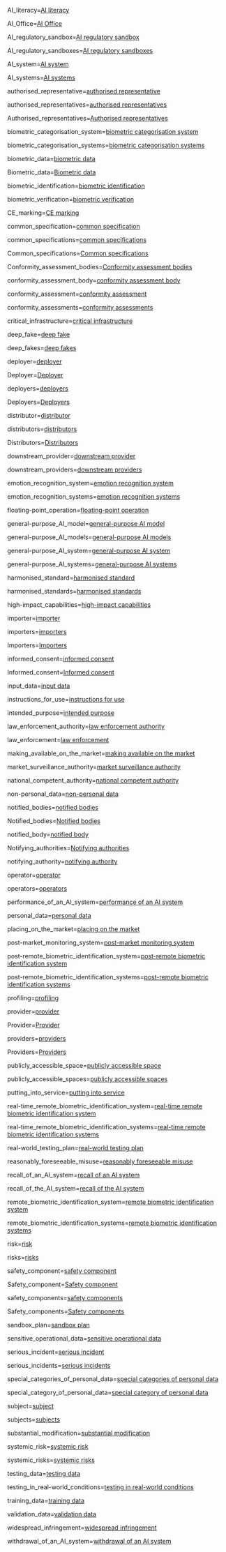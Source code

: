 AI_literacy=<a class='definedterm' href='{!!!}DefT.AI_literacy'>AI literacy</a>

AI_Office=<a class='definedterm' href='{!!!}DefT.AI_Office'>AI Office</a>

AI_regulatory_sandbox=<a class='definedterm' href='{!!!}DefT.AI_regulatory_sandbox'>AI regulatory sandbox</a>

AI_regulatory_sandboxes=<a class='definedterm' href='{!!!}DefT.AI_regulatory_sandbox'>AI regulatory sandboxes</a>

AI_system=<a class='definedterm' href='{!!!}DefT.AI_system'>AI system</a>

AI_systems=<a class='definedterm' href='{!!!}DefT.AI_system'>AI systems</a>

authorised_representative=<a class='definedterm' href='{!!!}DefT.authorised_representative'>authorised representative</a>

authorised_representatives=<a class='definedterm' href='{!!!}DefT.authorised_representative'>authorised representatives</a>

Authorised_representatives=<a class='definedterm' href='{!!!}DefT.authorised_representative'>Authorised representatives</a>

biometric_categorisation_system=<a class='definedterm' href='{!!!}DefT.biometric_categorisation_system'>biometric categorisation system</a>

biometric_categorisation_systems=<a class='definedterm' href='{!!!}DefT.biometric_categorisation_system'>biometric categorisation systems</a>

biometric_data=<a class='definedterm' href='{!!!}DefT.biometric_data'>biometric data</a>

Biometric_data=<a class='definedterm' href='{!!!}DefT.Biometric_data'>Biometric data</a>

biometric_identification=<a class='definedterm' href='{!!!}DefT.biometric_identification'>biometric identification</a>

biometric_verification=<a class='definedterm' href='{!!!}DefT.biometric_verification'>biometric verification</a>

CE_marking=<a class='definedterm' href='{!!!}DefT.CE_marking'>CE marking</a>

common_specification=<a class='definedterm' href='{!!!}DefT.common_specification'>common specification</a>

common_specifications=<a class='definedterm' href='{!!!}DefT.common_specification'>common specifications</a>

Common_specifications=<a class='definedterm' href='{!!!}DefT.Common_specification'>Common specifications</a>

Conformity_assessment_bodies=<a class='definedterm' href='{!!!}DefT.Conformity_assessment_body'>Conformity assessment bodies</a>

conformity_assessment_body=<a class='definedterm' href='{!!!}DefT.conformity_assessment_body'>conformity assessment body</a>

conformity_assessment=<a class='definedterm' href='{!!!}DefT.conformity_assessment'>conformity assessment</a>

conformity_assessments=<a class='definedterm' href='{!!!}DefT.conformity_assessment'>conformity assessments</a>

critical_infrastructure=<a class='definedterm' href='{!!!}DefT.critical_infrastructure'>critical infrastructure</a>

deep_fake=<a class='definedterm' href='{!!!}DefT.deep_fake'>deep fake</a>

deep_fakes=<a class='definedterm' href='{!!!}DefT.deep_fake'>deep fakes</a>

deployer=<a class='definedterm' href='{!!!}DefT.deployer'>deployer</a>

Deployer=<a class='definedterm' href='{!!!}DefT.Deployer'>Deployer</a>

deployers=<a class='definedterm' href='{!!!}DefT.deployer'>deployers</a>

Deployers=<a class='definedterm' href='{!!!}DefT.Deployers'>Deployers</a>

distributor=<a class='definedterm' href='{!!!}DefT.distributor'>distributor</a>

distributors=<a class='definedterm' href='{!!!}DefT.distributor'>distributors</a>

Distributors=<a class='definedterm' href='{!!!}DefT.distributor'>Distributors</a>

downstream_provider=<a class='definedterm' href='{!!!}DefT.downstream_provider'>downstream provider</a>

downstream_providers=<a class='definedterm' href='{!!!}DefT.downstream_provider'>downstream providers</a>

emotion_recognition_system=<a class='definedterm' href='{!!!}DefT.emotion_recognition_system'>emotion recognition system</a>

emotion_recognition_systems=<a class='definedterm' href='{!!!}DefT.emotion_recognition_system'>emotion recognition systems</a>

floating-point_operation=<a class='definedterm' href='{!!!}DefT.floating-point_operation'>floating-point operation</a>

general-purpose_AI_model=<a class='definedterm' href='{!!!}DefT.general-purpose_AI_model'>general-purpose AI model</a>

general-purpose_AI_models=<a class='definedterm' href='{!!!}DefT.general-purpose_AI_model'>general-purpose AI models</a>

general-purpose_AI_system=<a class='definedterm' href='{!!!}DefT.general-purpose_AI_system'>general-purpose AI system</a>

general-purpose_AI_systems=<a class='definedterm' href='{!!!}DefT.general-purpose_AI_system'>general-purpose AI systems</a>

harmonised_standard=<a class='definedterm' href='{!!!}DefT.harmonised_standard'>harmonised standard</a>

harmonised_standards=<a class='definedterm' href='{!!!}DefT.harmonised_standard'>harmonised standards</a>

high-impact_capabilities=<a class='definedterm' href='{!!!}DefT.high-impact_capabilities'>high-impact capabilities</a>

importer=<a class='definedterm' href='{!!!}DefT.importer'>importer</a>

importers=<a class='definedterm' href='{!!!}DefT.importer'>importers</a>

Importers=<a class='definedterm' href='{!!!}DefT.importer'>Importers</a>

informed_consent=<a class='definedterm' href='{!!!}DefT.informed_consent'>informed consent</a>

Informed_consent=<a class='definedterm' href='{!!!}DefT.informed_consent'>Informed consent</a>

input_data=<a class='definedterm' href='{!!!}DefT.input_data'>input data</a>

instructions_for_use=<a class='definedterm' href='{!!!}DefT.instructions_for_use'>instructions for use</a>

intended_purpose=<a class='definedterm' href='{!!!}DefT.intended_purpose'>intended purpose</a>

law_enforcement_authority=<a class='definedterm' href='{!!!}DefT.law_enforcement_authority'>law enforcement authority</a>

law_enforcement=<a class='definedterm' href='{!!!}DefT.law_enforcement'>law enforcement</a>

making_available_on_the_market=<a class='definedterm' href='{!!!}DefT.making_available_on_the_market'>making available on the market</a>

market_surveillance_authority=<a class='definedterm' href='{!!!}DefT.market_surveillance_authority'>market surveillance authority</a>

national_competent_authority=<a class='definedterm' href='{!!!}DefT.national_competent_authority'>national competent authority</a>

non-personal_data=<a class='definedterm' href='{!!!}DefT.non-personal_data'>non-personal data</a>

notified_bodies=<a class='definedterm' href='{!!!}DefT.notified_bodies'>notified bodies</a>

Notified_bodies=<a class='definedterm' href='{!!!}DefT.notified_body'>Notified bodies</a>

notified_body=<a class='definedterm' href='{!!!}DefT.notified_body'>notified body</a>

Notifying_authorities=<a class='definedterm' href='{!!!}DefT.Notifying_authority'>Notifying authorities</a>

notifying_authority=<a class='definedterm' href='{!!!}DefT.notifying_authority'>notifying authority</a>

operator=<a class='definedterm' href='{!!!}DefT.operator'>operator</a>

operators=<a class='definedterm' href='{!!!}DefT.operator'>operators</a>

performance_of_an_AI_system=<a class='definedterm' href='{!!!}DefT.performance_of_an_AI_system'>performance of an AI system</a>

personal_data=<a class='definedterm' href='{!!!}DefT.personal_data'>personal data</a>

placing_on_the_market=<a class='definedterm' href='{!!!}DefT.placing_on_the_market'>placing on the market</a>

post-market_monitoring_system=<a class='definedterm' href='{!!!}DefT.post-market_monitoring_system'>post-market monitoring system</a>

post-remote_biometric_identification_system=<a class='definedterm' href='{!!!}DefT.post-remote_biometric_identification_system'>post-remote biometric identification system</a>

post-remote_biometric_identification_systems=<a class='definedterm' href='{!!!}DefT.post-remote_biometric_identification_system'>post-remote biometric identification systems</a>

profiling=<a class='definedterm' href='{!!!}DefT.profiling'>profiling</a>

provider=<a class='definedterm' href='{!!!}DefT.provider'>provider</a>

Provider=<a class='definedterm' href='{!!!}DefT.Provider'>Provider</a>

providers=<a class='definedterm' href='{!!!}DefT.provider'>providers</a>

Providers=<a class='definedterm' href='{!!!}DefT.provider'>Providers</a>

publicly_accessible_space=<a class='definedterm' href='{!!!}DefT.publicly_accessible_space'>publicly accessible space</a>

publicly_accessible_spaces=<a class='definedterm' href='{!!!}DefT.publicly_accessible_space'>publicly accessible spaces</a>

putting_into_service=<a class='definedterm' href='{!!!}DefT.putting_into_service'>putting into service</a>

real-time_remote_biometric_identification_system=<a class='definedterm' href='{!!!}DefT.real-time_remote_biometric_identification_system'>real-time remote biometric identification system</a>

real-time_remote_biometric_identification_systems=<a class='definedterm' href='{!!!}DefT.real-time_remote_biometric_identification_system'>real-time remote biometric identification systems</a>

real-world_testing_plan=<a class='definedterm' href='{!!!}DefT.real-world_testing_plan'>real-world testing plan</a>

reasonably_foreseeable_misuse=<a class='definedterm' href='{!!!}DefT.reasonably_foreseeable_misuse'>reasonably foreseeable misuse</a>

recall_of_an_AI_system=<a class='definedterm' href='{!!!}DefT.recall_of_an_AI_system'>recall of an AI system</a>

recall_of_the_AI_system=<a class='definedterm' href='{!!!}DefT.recall_of_an_AI_system'>recall of the AI system</a>

remote_biometric_identification_system=<a class='definedterm' href='{!!!}DefT.remote_biometric_identification_system'>remote biometric identification system</a>

remote_biometric_identification_systems=<a class='definedterm' href='{!!!}DefT.remote_biometric_identification_system'>remote biometric identification systems</a>

risk=<a class='definedterm' href='{!!!}DefT.risk'>risk</a>

risks=<a class='definedterm' href='{!!!}DefT.risk'>risks</a>

safety_component=<a class='definedterm' href='{!!!}DefT.safety_component'>safety component</a>

Safety_component=<a class='definedterm' href='{!!!}DefT.Safety_component'>Safety component</a>

safety_components=<a class='definedterm' href='{!!!}DefT.safety_component'>safety components</a>

Safety_components=<a class='definedterm' href='{!!!}DefT.safety_components'>Safety components</a>

sandbox_plan=<a class='definedterm' href='{!!!}DefT.sandbox_plan'>sandbox plan</a>

sensitive_operational_data=<a class='definedterm' href='{!!!}DefT.sensitive_operational_data'>sensitive operational data</a>

serious_incident=<a class='definedterm' href='{!!!}DefT.serious_incident'>serious incident</a>

serious_incidents=<a class='definedterm' href='{!!!}DefT.serious_incident'>serious incidents</a>

special_categories_of_personal_data=<a class='definedterm' href='{!!!}DefT.special_categories_of_personal_data'>special categories of personal data</a>

special_category_of_personal_data=<a class='definedterm' href='{!!!}DefT.special_category_of_personal_data'>special category of personal data</a>

subject=<a class='definedterm' href='{!!!}DefT.subject'>subject</a>

subjects=<a class='definedterm' href='{!!!}DefT.subject'>subjects</a>

substantial_modification=<a class='definedterm' href='{!!!}DefT.substantial_modification'>substantial modification</a>

systemic_risk=<a class='definedterm' href='{!!!}DefT.systemic_risk'>systemic risk</a>

systemic_risks=<a class='definedterm' href='{!!!}DefT.systemic_risk'>systemic risks</a>

testing_data=<a class='definedterm' href='{!!!}DefT.testing_data'>testing data</a>

testing_in_real-world_conditions=<a class='definedterm' href='{!!!}DefT.testing_in_real-world_conditions'>testing in real-world conditions</a>

training_data=<a class='definedterm' href='{!!!}DefT.training_data'>training data</a>

validation_data=<a class='definedterm' href='{!!!}DefT.validation_data'>validation data</a>

widespread_infringement=<a class='definedterm' href='{!!!}DefT.widespread_infringement'>widespread infringement</a>

withdrawal_of_an_AI_system=<a class='definedterm' href='{!!!}DefT.withdrawal_of_an_AI_system'>withdrawal of an AI system</a>

